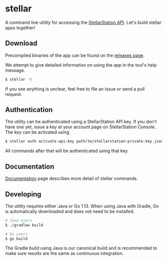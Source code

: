 # stellar

A command line utility for accessing the [StellarStation API](https://github.com/infostellarinc/stellarstation-api).
Let's build stellar apps together!

## Download

Precompiled binaries of the app can be found on the [releases page](https://github.com/infostellarinc/stellarcli/releases).

We attempt to give detailed information on using the app in the tool's help message.

```bash
$ stellar -h
```

If you see anything is unclear, feel free to file an issue or send a pull request.

## Authentication

The utility can be authenticated using a StellarStation API key. If you don't have one yet,
issue a key at your account page on StellarStation Console. The key can be activated using

```bash
$ stellar auth activate-api-key path/to/stellarstation-private-key.json
```

All commands after that will be authenticated using that key.

## Documentation

[Documentation](/docs/stellar.md) page describes more detail of stellar commands.

## Developing

The utility requires either Java or Go 1.13. When using Java with Gradle, Go is automatically
downloaded and does not need to be installed.

```bash
# Java users
$ ./gradlew build

# Go users
$ go build
```

The Gradle build using Java is our canonical build and is recommended to make sure results are
the same as continuous integration.
